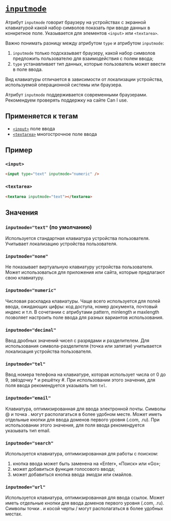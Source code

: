 # [`inputmode`](../index.md)

Атрибут `inputmode` говорит браузеру на устройствах с экранной клавиатурой какой набор символов показать при вводе данных в конкретное поле. Указывается для элементов `<input>` или `<textarea>`.

Важно понимать разницу между атрибутом `type` и атрибутом `inputmode`:

1. `inputmode` только подсказывает браузеру, какой набор символов предложить пользователю для взаимодействия с полем ввода;
2. `type` устанавливает тип данных, которые пользователь может ввести в поле ввода.

Вид клавиатуры отличается в зависимости от локализации устройства, используемой операционной системы или браузера.

Атрибут `inputmode` поддерживается современными браузерами. Рекомендуем проверять поддержку на сайте Can I use.

## Применяется к тегам

- [`<input>`](../Tags/input.md) поле ввода
- [`<textarea>`](../Tags/textarea.md) многострочное поле ввода

## Пример

### `<input>`

```html
<input type="text" inputmode="numeric" />
```

### `<textarea>`

```html
<textarea inputmode="text"></textarea>
```

## Значения

### `inputmode="text"` (по умолчанию)

Используется стандартная клавиатура устройства пользователя. Учитывает локализацию устройства пользователя.

### `inputmode="none"`

Не показывает виртуальную клавиатуру устройства пользователя. Может использоваться для приложения или сайта, которые предлагают свою клавиатуру.

### `inputmode="numeric"`

Числовая раскладка клавиатуры. Чаще всего используется для полей ввода, ожидающих цифры: код доступа, номер документа, почтовый индекс и т.п. В сочетании с атрибутами pattern, minlength и maxlength позволяет настроить поле ввода для разных вариантов использования.

### `inputmode="decimal"`

Ввод дробных значений чисел с разрядами и разделителем. Для использования символа-разделителя (точка или запятая) учитывается локализация устройства пользователя.

### `inputmode="tel"`

Ввод номера телефона на клавиатуре, которая использует числа от 0 до 9, звёздочку \* и решётку #. При использовании этого значения, для поля ввода рекомендуется указывать тип `tel`.

### `inputmode="email"`

Клавиатура, оптимизированная для ввода электронной почты. Символы @ и точка . могут располагаться в более удобном месте. Может иметь отдельные кнопки для ввода доменов первого уровня (.com, .ru). При использовании этого значения, для поля ввода рекомендуется указывать тип email.

### `inputmode="search"`

Используется клавиатура, оптимизированная для работы с поиском:

1. кнопка ввода может быть заменена на «Enter», «Поиск» или «Go»;
2. может добавиться функция голосового ввода;
3. может добавиться кнопка ввода эмодзи или смайлов.

### `inputmode="url"`

Используется клавиатура, оптимизированная для ввода ссылок. Может иметь отдельные кнопки для ввода доменов первого уровня (.com, .ru). Символы точки . и косой черты / могут располагаться в более удобных местах.
